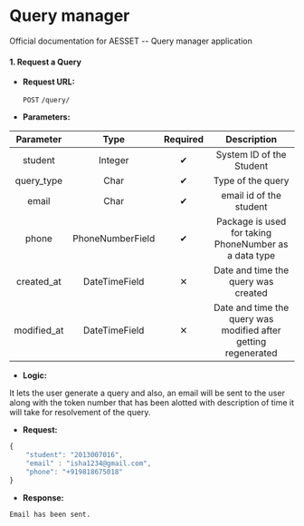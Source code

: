 # Query manager

Official documentation for AESSET -- Query manager application

#### 1. Request a Query

* **Request URL:**

    `POST` `/query/`
    

* **Parameters:**

Parameter | Type | Required | Description
:-----------: | :---------: | :---------: | :---------:
student | Integer | ✔ | System ID of the Student
query_type | Char | ✔ | Type of the query
email | Char | ✔ | email id of the student
phone | PhoneNumberField| ✔ | Package is used for taking PhoneNumber as a data type
created_at | DateTimeField | ✕ | Date and time the query was created
modified_at | DateTimeField |  ✕ | Date and time the query was modified after getting regenerated

* **Logic:**

It lets the user generate a query and also, an email will be sent to the user along with the token number that has been alotted with description of time it will take for resolvement of the query.

* **Request:**

```javascript
{
    "student": "2013007016",
    "email" : "isha1234@gmail.com",
    "phone": "+919818675018"
}
```

* **Response:**

```
Email has been sent.
```